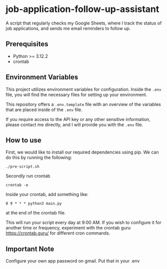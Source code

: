 # job-application-follow-up-assistant
A script that regularly checks my Google Sheets, where I track the status of job applications, and sends me email reminders to follow up.

## Prerequisites
- Python >= 3.12.2
- crontab

## Environment Variables

This project utilizes environment variables for configuration. Inside the `.env` file, you will find the necessary files for setting up your environment.

This repository offers a `.env.template` file with an overview of the variables that are placed inside of the `.env` file.

If you require access to the API key or any other sensitive information, please contact me directly, and I will provide you with the `.env` file.

## How to use

First, we would like to install our required dependencies using pip. We can do this by running the following:

`./pre-script.sh`

Secondly run crontab

`crontab -e`

Inside your crontab, add something like:

`0 9 * * * python3 main.py`

at the end of the crontab file.

This will run your script every day at 9:00 AM. If you wish to configure it for another time or frequency, experiment with the crontab guru https://crontab.guru/
for different cron commands.

## Important Note

Configure your own app password on gmail. Put that in your .env
